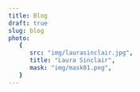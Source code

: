 ```yaml
---
title: Blog
draft: true
slug: blog
photo:
   {
      src: "img/laurasinclair.jpg",
      title: "Laura Sinclair",
      mask: "img/mask01.png",
   }
---
```

